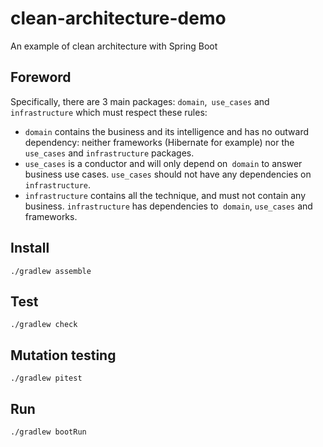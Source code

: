 # clean-architecture-demo


An example of clean architecture with Spring Boot

## Foreword 

Specifically, there are 3 main packages: `domain`,` use_cases` and `infrastructure` which must respect these rules:
- `domain` contains the business and its intelligence and has no outward dependency: neither frameworks (Hibernate for example) nor the` use_cases` and `infrastructure` packages.
- `use_cases` is a conductor and will only depend on` domain` to answer business use cases. `use_cases` should not have any dependencies on` infrastructure`.
- `infrastructure` contains all the technique, and must not contain any business. `infrastructure` has dependencies to` domain`, `use_cases` and frameworks.

## Install

```
./gradlew assemble
```

## Test

```
./gradlew check
```

## Mutation testing

```
./gradlew pitest
```

## Run

```
./gradlew bootRun
```
